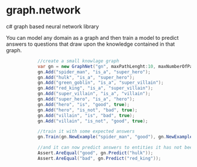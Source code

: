 # graph.network
c# graph based neural network library 

You can model any domain as a graph and then train a model to predict answers to questions that draw upon the knowledge contained in that graph.

```csharp
            //create a small knowlage graph
            var gn = new GraphNet("gn", maxPathLenght:10, maxNumberOfPaths: 5);
            gn.Add("spider_man", "is_a", "super_hero");
            gn.Add("hulk", "is_a", "super_hero");
            gn.Add("green_goblin", "is_a", "super_villain");
            gn.Add("red_king", "is_a", "super_villain");
            gn.Add("super_villain", "is_a", "villain");
            gn.Add("super_hero", "is_a", "hero");
            gn.Add("hero", "is", "good", true);
            gn.Add("hero", "is_not", "bad", true);
            gn.Add("villain", "is", "bad", true);
            gn.Add("villain", "is_not", "good", true);

            //train it with some expected answers
            gn.Train(gn.NewExample("spider_man", "good"), gn.NewExample("green_goblin", "bad"));

            //and it can now predict answers to entities it has not been trained on
            Assert.AreEqual("good", gn.Predict("hulk"));
            Assert.AreEqual("bad", gn.Predict("red_king"));
```
